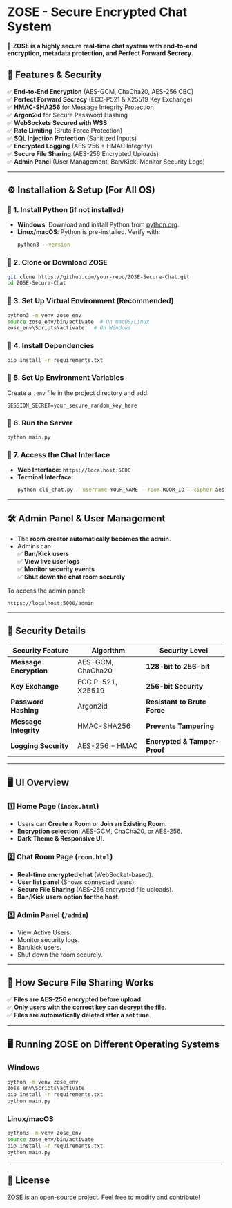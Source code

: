 # ZOSE - Secure Encrypted Chat System

🚀 **ZOSE is a highly secure real-time chat system with end-to-end encryption, metadata protection, and Perfect Forward Secrecy.**

## 🔐 Features & Security

✅ **End-to-End Encryption** (AES-GCM, ChaCha20, AES-256 CBC)  
✅ **Perfect Forward Secrecy** (ECC-P521 & X25519 Key Exchange)  
✅ **HMAC-SHA256** for Message Integrity Protection  
✅ **Argon2id** for Secure Password Hashing  
✅ **WebSockets Secured with WSS**  
✅ **Rate Limiting** (Brute Force Protection)  
✅ **SQL Injection Protection** (Sanitized Inputs)  
✅ **Encrypted Logging** (AES-256 + HMAC Integrity)  
✅ **Secure File Sharing** (AES-256 Encrypted Uploads)  
✅ **Admin Panel** (User Management, Ban/Kick, Monitor Security Logs)  

---

## ⚙ Installation & Setup (For All OS)

### **🔹 1. Install Python (if not installed)**
- **Windows**: Download and install Python from [python.org](https://www.python.org/).  
- **Linux/macOS**: Python is pre-installed. Verify with:  
  ```bash
  python3 --version
  ```

### **🔹 2. Clone or Download ZOSE**
```bash
git clone https://github.com/your-repo/ZOSE-Secure-Chat.git
cd ZOSE-Secure-Chat
```

### **🔹 3. Set Up Virtual Environment (Recommended)**
```bash
python3 -m venv zose_env
source zose_env/bin/activate  # On macOS/Linux
zose_env\Scripts\activate   # On Windows
```

### **🔹 4. Install Dependencies**
```bash
pip install -r requirements.txt
```

### **🔹 5. Set Up Environment Variables**  
Create a `.env` file in the project directory and add:  
```
SESSION_SECRET=your_secure_random_key_here
```

### **🔹 6. Run the Server**  
```bash
python main.py
```

### **🔹 7. Access the Chat Interface**  
- **Web Interface:** `https://localhost:5000`  
- **Terminal Interface:**  
  ```bash
  python cli_chat.py --username YOUR_NAME --room ROOM_ID --cipher aes-gcm
  ```

---

## 🛠 **Admin Panel & User Management**
- The **room creator automatically becomes the admin**.  
- Admins can:  
  ✅ **Ban/Kick users**  
  ✅ **View live user logs**  
  ✅ **Monitor security events**  
  ✅ **Shut down the chat room securely**  

To access the admin panel:  
```  
https://localhost:5000/admin  
```  

---

## 🔧 **Security Details**

| Security Feature       | Algorithm | Security Level |
|-----------------------|-----------|----------------|
| **Message Encryption** | AES-GCM, ChaCha20 | **128-bit to 256-bit** |
| **Key Exchange** | ECC P-521, X25519 | **256-bit Security** |
| **Password Hashing** | Argon2id | **Resistant to Brute Force** |
| **Message Integrity** | HMAC-SHA256 | **Prevents Tampering** |
| **Logging Security** | AES-256 + HMAC | **Encrypted & Tamper-Proof** |

---

## 🖥 **UI Overview**
### **1️⃣ Home Page (`index.html`)**
- Users can **Create a Room** or **Join an Existing Room**.  
- **Encryption selection**: AES-GCM, ChaCha20, or AES-256.  
- **Dark Theme & Responsive UI**.  

### **2️⃣ Chat Room Page (`room.html`)**
- **Real-time encrypted chat** (WebSocket-based).  
- **User list panel** (Shows connected users).  
- **Secure File Sharing** (AES-256 encrypted file uploads).  
- **Ban/Kick users option for the host**.  

### **3️⃣ Admin Panel (`/admin`)**
- View Active Users.  
- Monitor security logs.  
- Ban/kick users.  
- Shut down the room securely.  

---

## 📂 **How Secure File Sharing Works**
✅ **Files are AES-256 encrypted before upload**.  
✅ **Only users with the correct key can decrypt the file**.  
✅ **Files are automatically deleted after a set time**.  

---

## 🖥 **Running ZOSE on Different Operating Systems**
### **Windows**
```bash
python -m venv zose_env
zose_env\Scripts\activate
pip install -r requirements.txt
python main.py
```

### **Linux/macOS**
```bash
python3 -m venv zose_env
source zose_env/bin/activate
pip install -r requirements.txt
python main.py
```

---

## 📜 License

ZOSE is an open-source project. Feel free to modify and contribute!  
